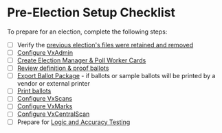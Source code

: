 # Pre-Election Setup Checklist

To prepare for an election, complete the following steps:

* [ ] Verify the [previous election's files were retained and removed](../after-election-night/retaining-and-removing-election-files.md)
* [ ] [Configure VxAdmin](configure-vxadmin.md)
* [ ] [Create Election Manager & Poll Worker Cards](../hardware-setup/programming-cards.md)
* [ ] [Review definition & proof ballots](review-definition-proofing-ballots.md)
* [ ] [Export Ballot Package](save-ballot-package.md) - if ballots or sample ballots will be printed by a vendor or external printer
* [ ] [Print ballots](ballots.md)
* [ ] [Configure VxScans](../Precinct-system-setup-diagnostics/configure-vxscan.md)
* [ ] [Configure VxMarks](../Precinct-system-setup-diagnostics/configuring-and-operating-vxmark.md)
* [ ] [Configure VxCentralScan](configure-ballot-scanner.md)
* [ ] Prepare for [Logic and Accuracy Testing](../l-and-a-testing/l-and-a-checklist.md)
